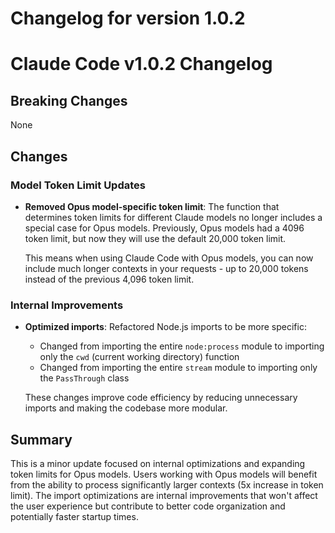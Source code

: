 # Changelog for version 1.0.2

# Claude Code v1.0.2 Changelog

## Breaking Changes
None

## Changes

### Model Token Limit Updates
- **Removed Opus model-specific token limit**: The function that determines token limits for different Claude models no longer includes a special case for Opus models. Previously, Opus models had a 4096 token limit, but now they will use the default 20,000 token limit.
  
  This means when using Claude Code with Opus models, you can now include much longer contexts in your requests - up to 20,000 tokens instead of the previous 4,096 token limit.

### Internal Improvements
- **Optimized imports**: Refactored Node.js imports to be more specific:
  - Changed from importing the entire `node:process` module to importing only the `cwd` (current working directory) function
  - Changed from importing the entire `stream` module to importing only the `PassThrough` class
  
  These changes improve code efficiency by reducing unnecessary imports and making the codebase more modular.

## Summary
This is a minor update focused on internal optimizations and expanding token limits for Opus models. Users working with Opus models will benefit from the ability to process significantly larger contexts (5x increase in token limit). The import optimizations are internal improvements that won't affect the user experience but contribute to better code organization and potentially faster startup times.

